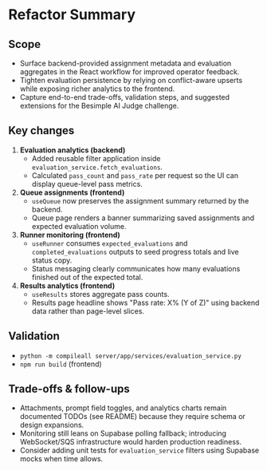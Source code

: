 # Refactor Summary

## Scope
- Surface backend-provided assignment metadata and evaluation aggregates in the React workflow for improved operator feedback.
- Tighten evaluation persistence by relying on conflict-aware upserts while exposing richer analytics to the frontend.
- Capture end-to-end trade-offs, validation steps, and suggested extensions for the Besimple AI Judge challenge.

## Key changes
1. **Evaluation analytics (backend)**
   - Added reusable filter application inside `evaluation_service.fetch_evaluations`.
   - Calculated `pass_count` and `pass_rate` per request so the UI can display queue-level pass metrics.
2. **Queue assignments (frontend)**
   - `useQueue` now preserves the assignment summary returned by the backend.
   - Queue page renders a banner summarizing saved assignments and expected evaluation volume.
3. **Runner monitoring (frontend)**
   - `useRunner` consumes `expected_evaluations` and `completed_evaluations` outputs to seed progress totals and live status copy.
   - Status messaging clearly communicates how many evaluations finished out of the expected total.
4. **Results analytics (frontend)**
   - `useResults` stores aggregate pass counts.
   - Results page headline shows "Pass rate: X% (Y of Z)" using backend data rather than page-level slices.

## Validation
- `python -m compileall server/app/services/evaluation_service.py`
- `npm run build` (frontend)

## Trade-offs & follow-ups
- Attachments, prompt field toggles, and analytics charts remain documented TODOs (see README) because they require schema or design expansions.
- Monitoring still leans on Supabase polling fallback; introducing WebSocket/SQS infrastructure would harden production readiness.
- Consider adding unit tests for `evaluation_service` filters using Supabase mocks when time allows.
